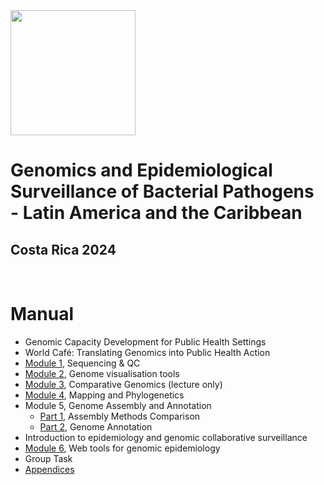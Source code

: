 <img src="https://coursesandconferences.wellcomeconnectingscience.org/wp-content/themes/wcc_courses_and_conferences/dist/assets/svg/logo.svg" width="200" height="200">

# Genomics and Epidemiological Surveillance of Bacterial Pathogens - Latin America and the Caribbean
## Costa Rica 2024

<br>

# Manual

- Genomic Capacity Development for Public Health Settings 
- World Café: Translating Genomics into Public Health Action
- [Module 1](), Sequencing & QC 
- [Module 2](https://github.com/WCSCourses/GenEpiLAC2024/blob/main/Manuals/Genome_visualisation_tools/Genome_visualisation_tools.md), Genome visualisation tools
- [Module 3](https://github.com/WCSCourses/GenEpiLAC2024/blob/main/Manuals/Comparative_genomics_module/Comparative_genomics.md), Comparative Genomics (lecture only)
- [Module 4](https://github.com/WCSCourses/GenEpiLAC2024/blob/main/Manuals/Mapping_and_Phylogenetics/Mapping+Phylo.md), Mapping and Phylogenetics
- Module 5, Genome Assembly and Annotation
  - [Part 1](https://github.com/WCSCourses/GenEpiLAC2024/blob/main/Manuals/Assembly_method_comparison/Assembly_method_comparison.md), Assembly Methods Comparison
  - [Part 2](https://github.com/WCSCourses/GenEpiLAC2024/blob/main/Manuals/Genome_Assembly_Annotation/Genome_Assembly_Annotation.md), Genome Annotation
- Introduction to epidemiology and genomic collaborative surveillance 
- [Module 6](), Web tools for genomic epidemiology
- Group Task
- [Appendices]()
